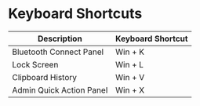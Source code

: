 # Keyboard Shortcuts

| Description | Keyboard Shortcut |
| --- | --- |
| Bluetooth Connect Panel | Win + K |
| Lock Screen | Win + L |
| Clipboard History | Win + V |
| Admin Quick Action Panel | Win + X |